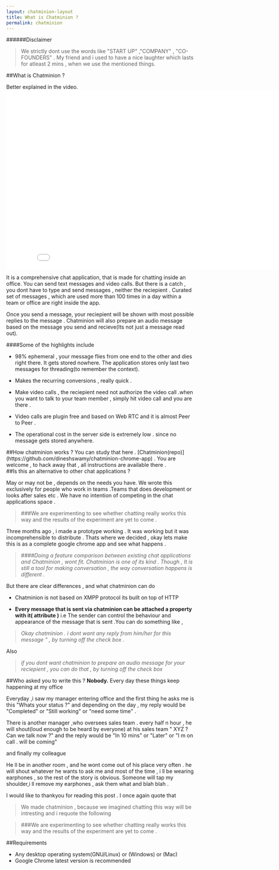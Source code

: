 ```yaml
---
layout: chatminion-layout
title: What is Chatminion ?
permalink: chatminion
---
```


######Disclaimer 
> We strictly dont use the words like "START UP" ,"COMPANY" , "CO-FOUNDERS" . My friend and i used to have a nice laughter which lasts for atleast 2 mins , when we use the mentioned things. 

<div id="what-is-chatminion">
</div>
##What is Chatminion ?

Better explained in the video.
	<iframe width="853" height="480" src="//www.youtube.com/embed/CuVyldcQ0Kw" frameborder="0" allowfullscreen></iframe>

It is  a comprehensive chat application, that is made for chatting inside an office. You can send text messages and video calls.
But there is a catch , you dont have to type and send messages , neither the reciepient . Curated set of messages , which are used more than 100 times in a day within a team or office are right inside the app.

Once you send a message, your reciepient will be shown with most possible replies to the message . Chatminion will also prepare an audio message based on the message you send and recieve(Its not just a message read out).

####Some of the highlights include
* 98% ephemeral , your message flies from one end to the other and dies right there. It gets stored nowhere.
	 The application stores only last two messages for threading(to remember the context). 

* Makes the recurring conversions , really quick .

* Make video calls , the reciepient need not authorize the video call .when you want to talk to your team member , simply hit video call and you are there .

* Video calls are plugin free and based on Web RTC and it is almost Peer to Peer .

* The operational cost in the server side is extremely low . since no message gets stored anywhere.

<div id="how-chatminion-works">
</div>
##How chatminion works ?
You can study that here . [Chatminion(repo)](https://github.com/dineshswamy/chatminion-chrome-app) . You are welcome , to hack away that , all instructions are available there .




<div id="is-this-an-alternative">
</div>
##Is this an alternative to other chat applications ?

May or may not be , depends on the needs you have. We wrote this exclusively for people who work in teams .Teams that does development or looks after sales etc . We  have no intention of competing in the chat applications space .

>###We are experimenting to see whether chatting really works this way and the results of the experiment are yet to come . 


Three months ago , i made a prototype working . It was working but  it was incomprehensible to distribute . Thats where we decided , okay lets make this is as a complete google chrome app and see what happens .

>####*Doing a feature comparison between existing chat applications and Chatminion , wont fit. Chatminion is one of its kind . Though , It is still a tool for making conversation , the way  conversation happens is different .*

But there are clear differences , and what chatminion can do 


+ Chatminion is not based on XMPP protocol its built on top of HTTP 


+ **Every message that is sent via chatminion can be attached a property with it( attribute )** i.e The sender can control the behaviour and appearance of the message that is sent .You can do something like , 

>  *Okay chatminion .  i dont want any reply from him/her for this message " , by turning off the check box .*
   
Also
 

>   *if you dont want chatminion to prepare an audio message for your reciepient , you can do that , by turning off the check box*

<div id="who-asked-you">
</div>

##Who asked you to write this ?
**Nobody.** Every day these things keep happening at my office 


Everyday ,i saw my manager entering office and the first thing he asks me is this "Whats your status ?" and depending on the day , my reply would be "Completed" or "Still working" or "need some time" .

There is another manager ,who oversees sales team . every half n hour , he will shout(loud enough to be heard by everyone) at  his sales team " XYZ ? Can we talk now ?" and the reply would 	be "In 10 mins" or "Later" or "I m on call . will be coming"

and finally my colleague 

He ll be in another room , and he wont come out of his place very often .
he will shout whatever he wants to ask me and most of the time , i ll be wearing earphones , so the rest of the story is obvious. Someone will tap my shoulder,i ll remove my earphones , ask them what and blah blah .

I would like to thankyou for reading this post . I once again quote that


>We made chatminion , because we imagined chatting this way will be intresting and i requote the following  
  
  
>###We are experimenting to see whether chatting really works this way and the results of the experiment are yet to come .



<div id="requirements">
</div>
##Requirements 

* Any desktop operating system(GNU/Linux) or (Windows) or (Mac)
* Google Chrome latest version is recommended









